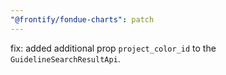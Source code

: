```yaml
---
"@frontify/fondue-charts": patch
---
```


fix: added additional prop `project_color_id` to the `GuidelineSearchResultApi`.

